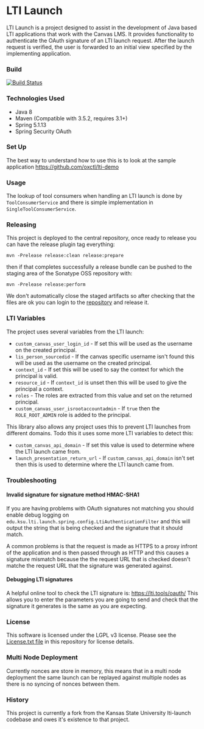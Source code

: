 # LTI Launch

LTI Launch is a project designed to assist in the development of Java based LTI applications that work with the Canvas LMS. It provides functionality to authenticate the OAuth signature of an LTI launch request. After the launch request is verified, the user is forwarded to an initial view specified by the implementing application.

### Build

[![Build Status](https://travis-ci.org/oxctl/lti-launch.svg?branch=master)](https://travis-ci.org/oxctl/lti-launch)

### Technologies Used
- Java 8
- Maven (Compatible with 3.5.2, requires 3.1+)
- Spring 5.1.13
- Spring Security OAuth

### Set Up

The best way to understand how to use this is to look at the sample application https://github.com/oxctl/lti-demo

### Usage

The lookup of tool consumers when handling an LTI launch is done by `ToolConsumerService` and there is simple
implementation in `SingleToolConsumerService`.

### Releasing

This project is deployed to the central repository, once ready to release you can have the release plugin tag everything:

    mvn -Prelease release:clean release:prepare
    
then if that completes successfully a release bundle can be pushed to the staging area of the Sonatype OSS repository with:

    mvn -Prelease release:perform
    
We don't automatically close the staged artifacts so after checking that the files are ok you can login to the [repository](https://oss.sonatype.org/) and release it.

### LTI Variables

The project uses several variables from the LTI launch:

 * `custom_canvas_user_login_id` - If set this will be used as the username on the created principal.
 * `lis_person_sourcedid` - If the canvas specific username isn't found this will be used as the username on the created principal.
 * `context_id` - If set this will be used to say the context for which the principal is valid.
 * `resource_id` - If `context_id` is unset then this will be used to give the principal a context.
 * `roles` - The roles are extracted from this value and set on the returned principal.
 * `custom_canvas_user_isrootaccountadmin` - If `true` then the `ROLE_ROOT_ADMIN` role is added to the principal.
 
This library also allows any project uses this to prevent LTI launches from different domains. Todo this it uses some more LTI variables to detect this:

 * `custom_canvas_api_domain` - If set this value is used to determine where the LTI launch came from.
 * `launch_presentation_return_url` - If `custom_canvas_api_domain` isn't set then this is used to determine where the LTI launch came from.

### Troubleshooting

#### Invalid signature for signature method HMAC-SHA1

If you are having problems with OAuth signatures not matching you should enable debug logging on `edu.ksu.lti.launch.spring.config.LtiAuthenticationFilter` and this will output the string that is being checked and the signature that it should match.

A common problems is that the request is made as HTTPS to a proxy infront of the application and is then passed through as HTTP and this causes a signature mismatch because the the request URL that is checked doesn't matche the request URL that the signature was generated against.

#### Debugging LTI signatures

A helpful online tool to check the LTI signature is: https://lti.tools/oauth/ This allows you to enter the parameters you are going to send and check that the signature it generates is the same as you are expecting.

### License
This software is licensed under the LGPL v3 license. Please see the [License.txt file](License.txt) in this repository for license details.

### Multi Node Deployment
Currently nonces are store in memory, this means that in a multi node deployment the same launch can be replayed against multiple nodes as there is no syncing of nonces between them.

### History
This project is currently a fork from the Kansas State University lti-launch codebase and owes it's existence to that project.


